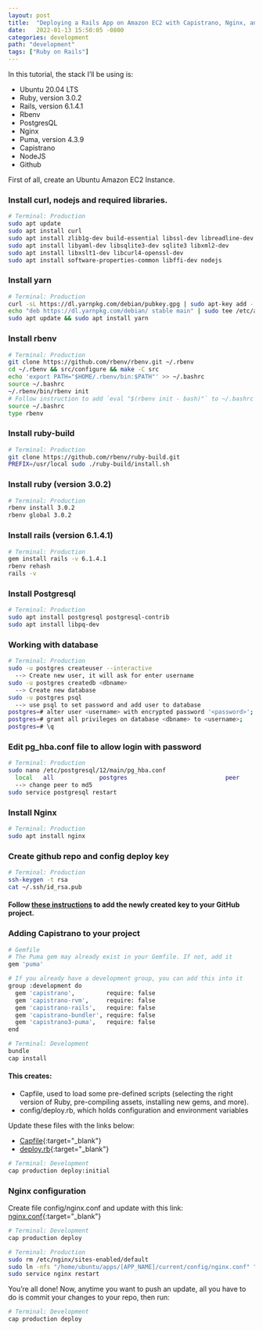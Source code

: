```yaml
---
layout: post
title:  "Deploying a Rails App on Amazon EC2 with Capistrano, Nginx, and Puma"
date:   2022-01-13 15:50:05 -0800
categories: development
path: "development"
tags: ["Ruby on Rails"]
---
```

 In this tutorial, the stack I’ll be using is:
- Ubuntu 20.04 LTS
- Ruby, version 3.0.2
- Rails, version 6.1.4.1
- Rbenv
- PostgresQL
- Nginx
- Puma, version 4.3.9
- Capistrano
- NodeJS
- Github

First of all, create an Ubuntu Amazon EC2 Instance.

### Install curl, nodejs and required libraries.
```sh
# Terminal: Production
sudo apt update
sudo apt install curl
sudo apt install zlib1g-dev build-essential libssl-dev libreadline-dev
sudo apt install libyaml-dev libsqlite3-dev sqlite3 libxml2-dev
sudo apt install libxslt1-dev libcurl4-openssl-dev
sudo apt install software-properties-common libffi-dev nodejs
```

### Install yarn

```sh
# Terminal: Production
curl -sL https://dl.yarnpkg.com/debian/pubkey.gpg | sudo apt-key add -
echo "deb https://dl.yarnpkg.com/debian/ stable main" | sudo tee /etc/apt/sources.list.d/yarn.list
sudo apt update && sudo apt install yarn
```

### Install rbenv

```sh
# Terminal: Production
git clone https://github.com/rbenv/rbenv.git ~/.rbenv
cd ~/.rbenv && src/configure && make -C src
echo 'export PATH="$HOME/.rbenv/bin:$PATH"' >> ~/.bashrc
source ~/.bashrc
~/.rbenv/bin/rbenv init
# Follow instruction to add `eval "$(rbenv init - bash)"` to ~/.bashrc
source ~/.bashrc
type rbenv
```

### Install ruby-build

```sh
# Terminal: Production
git clone https://github.com/rbenv/ruby-build.git
PREFIX=/usr/local sudo ./ruby-build/install.sh
```

### Install ruby (version 3.0.2)

```sh
# Terminal: Production
rbenv install 3.0.2
rbenv global 3.0.2
```

### Install rails (version 6.1.4.1)

```sh
# Terminal: Production
gem install rails -v 6.1.4.1
rbenv rehash
rails -v
```

### Install Postgresql

```sh
# Terminal: Production
sudo apt install postgresql postgresql-contrib
sudo apt install libpq-dev
```

### Working with database

```sh
# Terminal: Production
sudo -u postgres createuser --interactive
  --> Create new user, it will ask for enter username
sudo -u postgres createdb <dbname>
  --> Create new database
sudo -u postgres psql
  --> use psql to set password and add user to database
postgres=# alter user <username> with encrypted password '<password>';
postgres=# grant all privileges on database <dbname> to <username>;
postgres=# \q
```

### Edit pg_hba.conf file to allow login with password
```sh
# Terminal: Production
sudo nano /etc/postgresql/12/main/pg_hba.conf
  local   all             postgres                            peer
  --> change peer to md5
sudo service postgresql restart
```

### Install Nginx
```sh
# Terminal: Production
sudo apt install nginx
```

### Create github repo and config deploy key
```sh
# Terminal: Production
ssh-keygen -t rsa
cat ~/.ssh/id_rsa.pub
```

#### Follow [these instructions](https://docs.github.com/en/developers/overview/managing-deploy-keys) to add the newly created key to your GitHub project.

### Adding Capistrano to your project

```sh
# Gemfile
# The Puma gem may already exist in your Gemfile. If not, add it
gem 'puma'

# If you already have a development group, you can add this into it
group :development do
  gem 'capistrano',         require: false
  gem 'capistrano-rvm',     require: false
  gem 'capistrano-rails',   require: false
  gem 'capistrano-bundler', require: false
  gem 'capistrano3-puma',   require: false
end
```
```sh
# Terminal: Development
bundle
cap install
```

#### This creates:
- Capfile, used to load some pre-defined scripts (selecting the right version of Ruby, pre-compiling assets, installing new gems, and more).
- config/deploy.rb, which holds configuration and environment variables

Update these files with the links below:
- [Capfile](https://gist.github.com/bnsrc/c3dfe65152d6527db936646ad3be5930){:target="_blank"}
- [deploy.rb](https://gist.github.com/bnsrc/02783b0e42f57ee535a93938699218d1){:target="_blank"}

```sh
# Terminal: Development
cap production deploy:initial
```

### Nginx configuration
Create file config/nginx.conf and update with this link:
[nginx.conf](https://gist.github.com/bnsrc/5ec641ed8744ddaf8b6dc21ebc80e740){:target="_blank"}

```sh
# Terminal: Development
cap production deploy
```

```sh
# Terminal: Production
sudo rm /etc/nginx/sites-enabled/default
sudo ln -nfs "/home/ubuntu/apps/[APP_NAME]/current/config/nginx.conf" "/etc/nginx/sites-enabled/[APP_NAME]"
sudo service nginx restart
```

You’re all done! Now, anytime you want to push an update, all you have to do is commit your changes to your repo, then run:

```sh
# Terminal: Development
cap production deploy
```